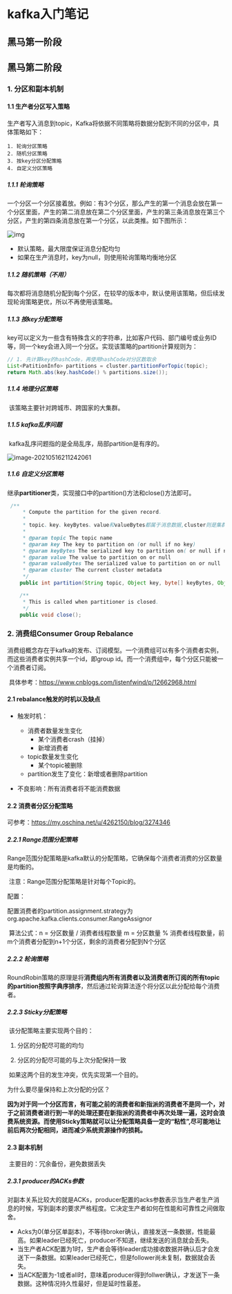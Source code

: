 # kafka入门笔记

## 黑马第一阶段



## 黑马第二阶段

### 1. 分区和副本机制

#### 1.1 生产者分区写入策略

​	生产者写入消息到topic，Kafka将依据不同策略将数据分配到不同的分区中，具体策略如下：

 	1. 轮询分区策略
 	2. 随机分区策略
 	3. 按key分区分配策略
 	4. 自定义分区策略

##### 1.1.1 轮询策略

​		一个分区一个分区接着放。例如：有3个分区，那么产生的第一个消息会放在第一个分区里面，产生的第二消息放在第二个分区里面，产生的第三条消息放在第三个分区，产生的第四条消息放在第一个分区，以此类推。如下图所示：

![img](http://www.louisvv.com/wp-content/uploads/2019/12/20191229155854_61528.png)

* 默认策略，最大限度保证消息分配均匀
* 如果在生产消息时，key为null，则使用轮询策略均衡地分区

##### 1.1.2 随机策略（不用）

​		每次都将消息随机分配到每个分区，在较早的版本中，默认使用该策略，但后续发现轮询策略更优，所以不再使用该策略。

##### 1.1.3  按key分配策略

​		key可以定义为一些含有特殊含义的字符串，比如客户代码、部门编号或业务ID等，同一个key会进入同一个分区。实现该策略的partition计算规则为：

```java
// 1. 先计算key的hashCode，再使用hashCode对分区数取余
List<PatitionInfo> partitions = cluster.partitionForTopic(topic);
return Math.abs(key.hashCode() % partitions.size());
```

##### 1.1.4 地理分区策略

​	该策略主要针对跨城市、跨国家的大集群。

#####	1.1.5 kafka乱序问题

​		kafka乱序问题指的是全局乱序，局部partition是有序的。

![image-20210516211242061](C:\Users\王晖\AppData\Roaming\Typora\typora-user-images\image-20210516211242061.png)

##### 1.1.6 自定义分区策略

​	继承**partitioner**类，实现接口中的partition()方法和close()方法即可。

```java
 /**
     * Compute the partition for the given record.
     *
     * topic、key、keyBytes、value和valueBytes都属于消息数据,cluster则是集群信息（比如当前Kafka集群共有多少主题、多少	 * Broker等）
     *
     * @param topic The topic name
     * @param key The key to partition on (or null if no key)
     * @param keyBytes The serialized key to partition on( or null if no key)
     * @param value The value to partition on or null
     * @param valueBytes The serialized value to partition on or null
     * @param cluster The current cluster metadata
     */
    public int partition(String topic, Object key, byte[] keyBytes, Object value, byte[] valueBytes, Cluster cluster); 

    /**
     * This is called when partitioner is closed.
     */
    public void close();
```

### 2. 消费组Consumer Group Rebalance 

​		消费组概念存在于kafka的发布、订阅模型。一个消费组可以有多个消费者实例，而这些消费者实例共享一个id，即group id。而一个消费组中，每个分区只能被一个消费者订阅。

​		具体参考：https://www.cnblogs.com/listenfwind/p/12662968.html

####	2.1 rebalance触发的时机以及缺点

* 触发时机：
  + 消费者数量发生变化
    * 某个消费者crash（挂掉）
    * 新增消费者
  + topic数量发生变化
    * 某个topic被删除
  + partition发生了变化：新增或者删除partition

* 不良影响：所有消费者将不能消费数据

#### 2.2 消费者分区分配策略

可参考：https://my.oschina.net/u/4262150/blog/3274346

##### 2.2.1 Range范围分配策略

​		Range范围分配策略是kafka默认的分配策略，它确保每个消费者消费的分区数量是均衡的。

​		注意：Range范围分配策略是针对每个Topic的。

配置：

​		配置消费者的partition.assignment.strategy为org.apache.kafka.clients.consumer.RangeAssignor

​		算法公式：n  = 分区数量 / 消费者线程数量  m = 分区数量 % 消费者线程数量，前m个消费者分配到n+1个分区，剩余的消费者分配到N个分区

##### 2.2.2 轮询策略

RoundRobin策略的原理是将**消费组内所有消费者以及消费者所订阅的所有topic的partition按照字典序排序**，然后通过轮询算法逐个将分区以此分配给每个消费者。

##### 2.2.3 Sticky分配策略

​	该分配策略主要实现两个目的：

1.  分区的分配尽可能的均匀

2. 分区的分配尽可能的与上次分配保持一致

​    如果这两个目的发生冲突，优先实现第一个目的。

为什么要尽量保持和上次分配的分区？

​		**因为对于同一个分区而言，有可能之前的消费者和新指派的消费者不是同一个，对于之前消费者进行到一半的处理还要在新指派的消费者中再次处理一遍，这时会浪费系统资源。而使用Sticky策略就可以让分配策略具备一定的“粘性”,尽可能地让前后两次分配相同，进而减少系统资源操作的损耗。**	

####	2.3 副本机制

​		主要目的：冗余备份，避免数据丢失

##### 2.3.1 producer的ACKs参数

​		对副本关系比较大的就是ACKs，producer配置的acks参数表示当生产者生产消息的时候，写到副本的要求严格程度。它决定生产者如何在性能和可靠性之间做取舍。

* Acks为0(单分区单副本)，不等待broker确认，直接发送一条数据，性能最高。如果leader已经死亡，producer不知道，继续发送的消息就会丢失。
* 当生产者ACK配置为1时，生产者会等待leader成功接收数据并确认后才会发送下一条数据。如果leader已经死亡，但是follower尚未复制，数据就会丢失。
* 当ACK配置为-1或者all时，意味着producer得到follwer确认，才发送下一条数据。这种情况持久性最好，但是延时性最差。


